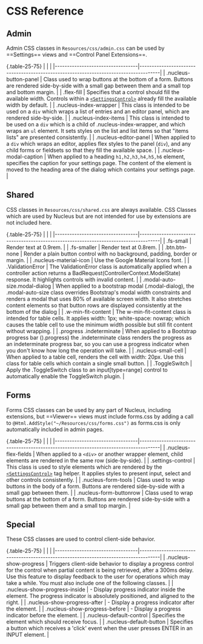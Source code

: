 # CSS Reference

## Admin

Admin CSS classes in `Resources/css/admin.css` can be used by ==Settings== views and ==Control Panel Extensions==.

{.table-25-75}
|                                  |                                                                                      |
|----------------------------------|--------------------------------------------------------------------------------------|
| .nucleus-button-panel            | Class used to wrap buttons at the bottom of a form.  Buttons are rendered side-by-side with a small gap between them and a small top and bottom margin. | 
| .flex-fill                       | Specifies that a control should fill the available width.  Controls within a [`<SettingsControl>`](https://www.nucleus-cms.com/developers/razor-views/#settingscontrol-tag-helper) already fill the available width by default.  | 
| .nucleus-index-wrapper           | This class is intended to be used on a `div` which wraps a list of entries and an editor panel, which are rendered side-by-side. | 
| .nucleus-index-items             | This class is intended to be used on a `div` which is a child of .nucleus-index-wrapper, and which wraps an `ul` element.  It sets styles on the list and list items so that "items lists" are presented consistently. | 
| .nucleus-editor-panel            | When applied to a `div` which wraps an editor, applies flex styles to the panel (`div`), and any child forms or fieldsets so that they fill the available space. |
| .nucleus-modal-caption           | When applied to a heading `h1,h2,h3,h4,h5,h6` element, specifies the caption for your settings page.  The content of the element is moved to the heading area of the dialog which contains your settings page.   |

## Shared
CSS classes in `Resources/css/shared.css` are always available.  CSS Classes which are used by Nucleus but are not intended for use 
by extensions are not included here.

{.table-25-75}
|                                  |                                                                                      |
|----------------------------------|--------------------------------------------------------------------------------------|
| .fs-small                        | Render text at 0.9rem. | 
| .fs-smaller                      | Render text at 0.8rem. | 
| .btn.btn-none                    | Render a plain button control with no background, padding, border or margin. | 
| .nucleus-material-icon           | Use the Google Material Icons font. | 
| .ValidationError                 | The ValidationError class is automatically applied when a controller action returns a BadRequest(ControllerContext.ModelState) response.  It highlights controls with invalid content. | 
| .modal-auto-size.modal-dialog    | When applied to a bootstrap modal (.modal-dialog), the .modal-auto-size class overrides Bootstrap's modal width constraints and renders a modal that uses 80% of available screen width.  It also stretches content elements so that button rows are displayed consistently at the bottom of the dialog | 
| .w-min-fit-content               | The w-min-fit-content class is intended for table cells.  It applies width: 1px; white-space: nowrap; which causes the table cell to use the minimum width possible but still fit content without wrapping. | 
| .progress .indeterminate         | When applied to a Bootstrap progress bar ().progress) the .indeterminate class renders the progress as an indeterminate progress bar, so you can use a progress indicator when you don't know how long the operation will take. | 
| .nucleus-small-cell              | When applied to a table cell, renders the cell with width: 20px.  Use this class for table cells which contain a single small button. | 
| .ToggleSwitch                    | Apply the .ToggleSwitch class to an input[type=range] control to automatically enable the ToggleSwitch plugin. | 

## Forms

Forms CSS classes can be used by any part of Nucleus, including extensions, but ==Viewer== views must include forms.css by 
adding a call to `@Html.AddStyle("~/Resources/css/forms.css")` as forms.css is only automatically included in admin pages.

{.table-25-75}
|                                  |                                                                                      |
|----------------------------------|--------------------------------------------------------------------------------------|
| .nucleus-flex-fields             | When applied to a `<div>` or another wrapper element, child elements are rendered in the same row (side-by-side). | 
| .settings-control                | This class is used to style elements which are rendered by the [`<SettingsControl>`](https://www.nucleus-cms.com/developers/razor-views/#settingscontrol-tag-helper) tag helper.  It applies styles to present input, select and other controls consistently. | 
| .nucleus-form-tools              | Class used to wrap buttons in the body of a form.  Buttons are rendered side-by-side with a small gap between them. | 
| .nucleus-form-buttonrow          | Class used to wrap buttons at the bottom of a form.  Buttons are rendered side-by-side with a small gap between them and a small top margin. | 

## Special

These CSS classes are used to control client-side behavior.

{.table-25-75}
|                                  |                                                                                      |
|----------------------------------|--------------------------------------------------------------------------------------|
| .nucleus-show-progress           | Triggers client-side behavior to display a progress control for the control when partial content is being retrieved, after a 300ms delay.  Use this feature to display feedback to the user for operations which may take a while.  You must also include one of the following classes. | 
| .nucleus-show-progress-inside    | - Display progress indicator inside the element.  The progress indicator is absolutely positioned, and aligned to the right. | 
| .nucleus-show-progress-after     | - Display a progress indicator after the element. | 
| .nucleus-show-progress-before    | - Display a progress indicator before the element. | 
| .nucleus-default-control         | Specifies the element which should receive focus. | 
| .nucleus-default-button          | Specifies a button which receives a 'click' event when the user presses ENTER in an INPUT element. | 

